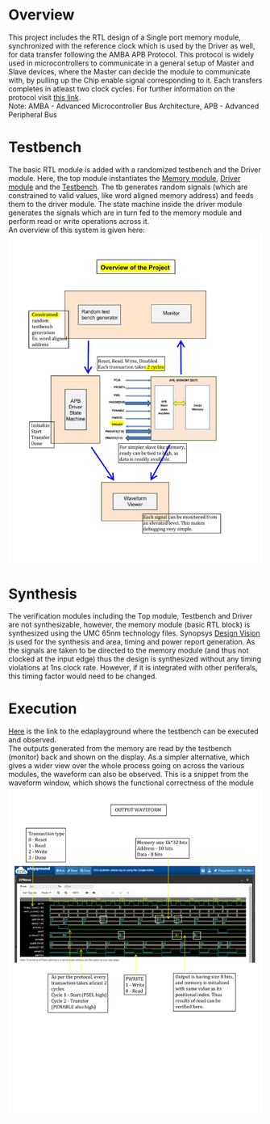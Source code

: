 # Overview 
This project includes the RTL design of a Single port memory module, synchronized with the reference clock which is used by the Driver as well, for data transfer following the AMBA APB Protocol. This protocol is widely used in microcontrollers to communicate in a general setup of Master and Slave devices, where the Master can decide the module to communicate with, by pulling up the Chip enable signal corresponding to it. Each transfers completes in atleast two clock cycles. For further information on the protocol visit [this link](https://developer.arm.com/documentation/ihi0024/c).</br>
Note: AMBA - Advanced Microcontroller Bus Architecture, APB - Advanced Peripheral Bus </br>
# Testbench 
The basic RTL module is added with a randomized testbench and the Driver module. Here, the top module instantiates the [Memory module](https://github.com/shrutipgupta/System-Verilog-for-Verification/blob/master/AMBA_APB_MASTER_SLAVE/memory.sv), [Driver module](https://github.com/shrutipgupta/System-Verilog-for-Verification/blob/master/AMBA_APB_MASTER_SLAVE/driver.sv) and the [Testbench](https://github.com/shrutipgupta/System-Verilog-for-Verification/blob/master/AMBA_APB_MASTER_SLAVE/memory_tb.sv). The tb generates random signals (which are constrained to valid values, like word aligned memory address) and feeds them to the driver module. The state machine inside the driver module generates the signals which are in turn fed to the memory module and perform read or write operations across it.</br>
An overview of this system is given here: ![Overview of the Project](https://github.com/shrutipgupta/System-Verilog-for-Verification/blob/master/AMBA_APB_MASTER_SLAVE/Overview.png)</br>
# Synthesis
The verification modules including the Top module, Testbench and Driver are not synthesizable, however, the memory module (basic RTL block) is synthesized using the UMC 65nm technology files. Synopsys [Design Vision](http://www.eng.auburn.edu/~nelson/courses/elec5250_6250/slides/LogicSynthesis-Synopsys.pdf) is used for the synthesis and area, timing and power report generation. As the signals are taken to be directed to the memory module (and thus not clocked at the input edge) thus the design is synthesized without any timing violations at 1ns clock rate. However, if it is integrated with other periferals, this timing factor would need to be changed. 
# Execution
[Here](https://www.edaplayground.com/x/mCkg) is the link to the edaplayground where the testbench can be executed and observed.</br> 
The outputs generated from the memory are read by the testbench (monitor) back and shown on the display. As a simpler alternative, which gives a wider view over the whole process going on across the various modules, the waveform can also be observed. This is a snippet from the waveform window, which shows the functional correctness of the module ![Waveform](https://github.com/shrutipgupta/System-Verilog-for-Verification/blob/master/AMBA_APB_MASTER_SLAVE/Output_Waveform.png)
